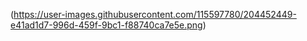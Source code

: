 (https://user-images.githubusercontent.com/115597780/204452449-e41ad1d7-996d-459f-9bc1-f88740ca7e5e.png)
